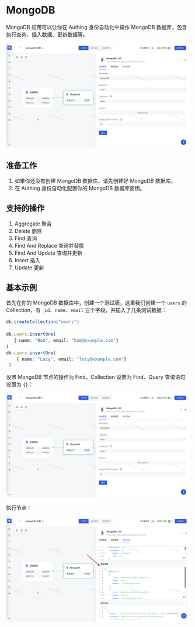 # MongoDB

MongoDB 应用可以让你在 Authing 身份自动化中操作 MongoDB 数据库，包含执行查询、插入数据、更新数据等。

![](../static/boxcnGsXYl4EPPfNLL5x1zUs0ud.png)

## 准备工作

1. 如果你还没有创建 MongoDB 数据库，请先创建好 MongoDB 数据库。
2. 在 Authing 身份自动化配置你的 MongoDB 数据库密钥。

## 支持的操作

1. Aggregate 聚合
2. Delete 删除
3. Find 查询
4. Find And Replace 查询并替换
5. Find And Update 查询并更新
6. Insert 插入
7. Update 更新

## 基本示例

首先在你的 MongoDB 数据库中，创建一个测试表，这里我们创建一个 `users` 的 Collection，有 `_id`、`name`、`email` 三个字段，并插入了几条测试数据：

```typescript
db.createCollection("users")

db.users.insertOne(
   { name: "Bob", email: "bob@example.com"}
)
db.users.insertOne(
    { name: "Lucy", email: "lucy@example.com"}
 )
```

设置 MongoDB 节点的操作为 Find，Collection 设置为 Find、Query 查询语句设置为 `{}`：

![](../static/boxcnaUnhOIShPa3k8aHExBH3yc.png)

执行节点：

![](../static/boxcn32r5zdNqwfWNfTU5k1XKUg.png)
